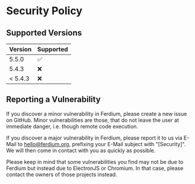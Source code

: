 # Security Policy

## Supported Versions

| Version | Supported          |
| ------- | ------------------ |
| 5.5.0   | :white_check_mark: |
| 5.4.3   | :x:                |
| < 5.4.3 | :x:                |

## Reporting a Vulnerability

If you discover a minor vulnerability in Ferdium, please create a new issue on GitHub. Minor vulnerabilities are those, that do not leave the user at immediate danger, i.e. though remote code execution.

If you discover a major vulnerability in Ferdium, please report it to us via E-Mail to [hello@ferdium.org](mailto:hello@ferdium.org?subject=[Security]%20), prefixing your E-Mail subject with "[Security]". We will then come in contact with you as quickly as possible.

Please keep in mind that some vulnerabilities you find may not be due to Ferdium but instead due to ElectronJS or Chromium. In that case, please contact the owners of those projects instead.
